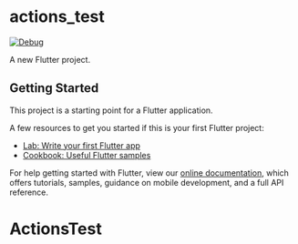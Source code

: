 # actions_test
[![Debug](https://github.com/FlorianGross/ActionsTest/actions/workflows/Test.yml/badge.svg)](https://github.com/FlorianGross/ActionsTest/actions/workflows/Test.yml)

A new Flutter project.

## Getting Started

This project is a starting point for a Flutter application.

A few resources to get you started if this is your first Flutter project:

- [Lab: Write your first Flutter app](https://flutter.dev/docs/get-started/codelab)
- [Cookbook: Useful Flutter samples](https://flutter.dev/docs/cookbook)

For help getting started with Flutter, view our
[online documentation](https://flutter.dev/docs), which offers tutorials,
samples, guidance on mobile development, and a full API reference.
# ActionsTest
